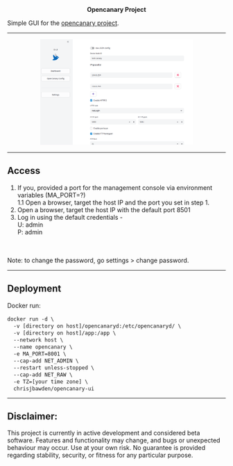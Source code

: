 

<div align="center"> <strong> Opencanary Project </strong></div>

Simple GUI for the <a href="https://github.com/thinkst/opencanary" target="_blank">opencanary project</a>.

---


<div align="center">
  <img src="https://github.com/chrisjbawden/opencanary-ui/blob/main/misc/35345346.png" alt="O-UI Interface" style="width:70%; margin:auto;" />
</div>


<hr>

## Access

1. If you, provided a port for the management console via environment variables (MA_PORT=?)
   <br>
   1.1 Open a browser, target the host IP and the port you set in step 1.
3. Open a browser, target the host IP with the default port 8501
4. Log in using the default credentials -
   <br>
      U: admin
   <br>
      P: admin
<br>
<br>
Note: to change the password, go settings > change password.

---

## Deployment

Docker run:
```
docker run -d \
  -v [directory on host]/opencanaryd:/etc/opencanaryd/ \
  -v [directory on host]/app:/app \
  --network host \
  --name opencanary \
  -e MA_PORT=8001 \
  --cap-add NET_ADMIN \
  --restart unless-stopped \
  --cap-add NET_RAW \
  -e TZ=[your time zone] \
  chrisjbawden/opencanary-ui

```

---

## Disclaimer:
This project is currently in active development and considered beta software. Features and functionality may change, and bugs or unexpected behaviour may occur. Use at your own risk. No guarantee is provided regarding stability, security, or fitness for any particular purpose.
